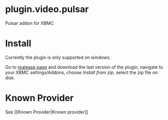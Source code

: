 plugin.video.pulsar
===================

Pulsar addon for XBMC

Install
===================
Currently the plugin is only supported on windows.


Go to [realease page](https://github.com/steeve/plugin.video.pulsar/releases) and download the last version of the plugin, navigate to your XBMC settings/Addons, choose _Install from zip_, select the zip file on disk.

Known Provider
=============

See [[Known Provider|Known provider]]
